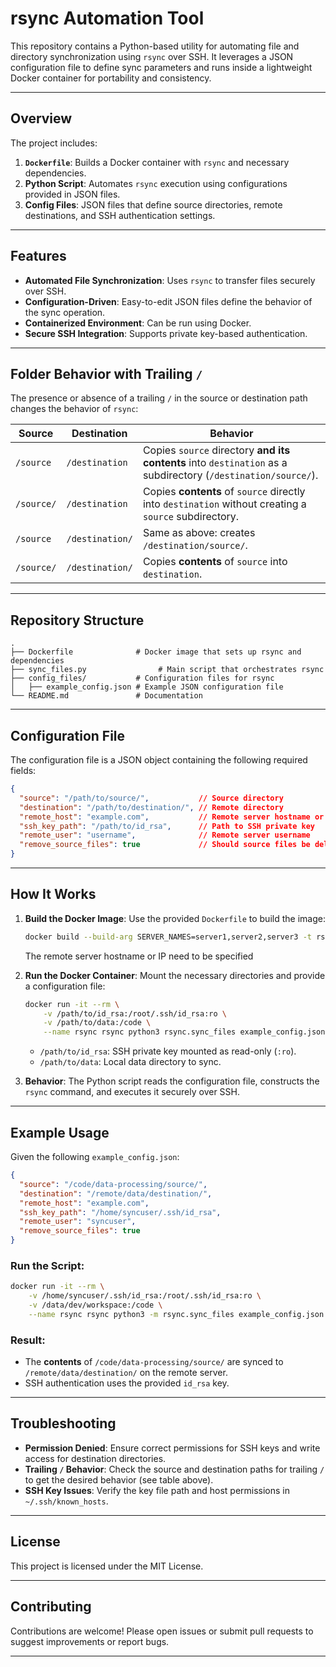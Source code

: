# **rsync Automation Tool**

This repository contains a Python-based utility for automating file and directory synchronization using `rsync` over SSH. It leverages a JSON configuration file to define sync parameters and runs inside a lightweight Docker container for portability and consistency.

---

## **Overview**

The project includes:
1. **`Dockerfile`**: Builds a Docker container with `rsync` and necessary dependencies.
2. **Python Script**: Automates `rsync` execution using configurations provided in JSON files.
3. **Config Files**: JSON files that define source directories, remote destinations, and SSH authentication settings.

---

## **Features**
- **Automated File Synchronization**: Uses `rsync` to transfer files securely over SSH.
- **Configuration-Driven**: Easy-to-edit JSON files define the behavior of the sync operation.
- **Containerized Environment**: Can be run using Docker.
- **Secure SSH Integration**: Supports private key-based authentication.

---

## **Folder Behavior with Trailing `/`**

The presence or absence of a trailing `/` in the source or destination path changes the behavior of `rsync`:

| Source        | Destination       | Behavior                                |
|---------------|-------------------|-----------------------------------------|
| `/source`     | `/destination`    | Copies `source` directory **and its contents** into `destination` as a subdirectory (`/destination/source/`). |
| `/source/`    | `/destination`    | Copies **contents** of `source` directly into `destination` without creating a `source` subdirectory. |
| `/source`     | `/destination/`   | Same as above: creates `/destination/source/`. |
| `/source/`    | `/destination/`   | Copies **contents** of `source` into `destination`. |

---

## **Repository Structure**

```plaintext
.
├── Dockerfile              # Docker image that sets up rsync and dependencies
├── sync_files.py                # Main script that orchestrates rsync
├── config_files/           # Configuration files for rsync
│   ├── example_config.json # Example JSON configuration file
└── README.md               # Documentation
```

---

## **Configuration File**

The configuration file is a JSON object containing the following required fields:

```json
{
  "source": "/path/to/source/",           // Source directory
  "destination": "/path/to/destination/", // Remote directory
  "remote_host": "example.com",           // Remote server hostname or IP
  "ssh_key_path": "/path/to/id_rsa",      // Path to SSH private key
  "remote_user": "username",              // Remote server username
  "remove_source_files": true             // Should source files be deleted after processing
}
```

---

## **How It Works**

1. **Build the Docker Image**:
   Use the provided `Dockerfile` to build the image:
   ```bash
   docker build --build-arg SERVER_NAMES=server1,server2,server3 -t rsync .
   ```
   The remote server hostname or IP need to be specified

2. **Run the Docker Container**:
   Mount the necessary directories and provide a configuration file:
   ```bash
   docker run -it --rm \
       -v /path/to/id_rsa:/root/.ssh/id_rsa:ro \
       -v /path/to/data:/code \
       --name rsync rsync python3 rsync.sync_files example_config.json
   ```

   - `/path/to/id_rsa`: SSH private key mounted as read-only (`:ro`).
   - `/path/to/data`: Local data directory to sync.

3. **Behavior**:
   The Python script reads the configuration file, constructs the `rsync` command, and executes it securely over SSH.

---

## **Example Usage**

Given the following `example_config.json`:
```json
{
  "source": "/code/data-processing/source/",
  "destination": "/remote/data/destination/",
  "remote_host": "example.com",
  "ssh_key_path": "/home/syncuser/.ssh/id_rsa",
  "remote_user": "syncuser",
  "remove_source_files": true
}
```

### Run the Script:
```bash
docker run -it --rm \
    -v /home/syncuser/.ssh/id_rsa:/root/.ssh/id_rsa:ro \
    -v /data/dev/workspace:/code \
    --name rsync rsync python3 -m rsync.sync_files example_config.json
```

### Result:
- The **contents** of `/code/data-processing/source/` are synced to `/remote/data/destination/` on the remote server.
- SSH authentication uses the provided `id_rsa` key.

---

## **Troubleshooting**

- **Permission Denied**: Ensure correct permissions for SSH keys and write access for destination directories.
- **Trailing `/` Behavior**: Check the source and destination paths for trailing `/` to get the desired behavior (see table above).
- **SSH Key Issues**: Verify the key file path and host permissions in `~/.ssh/known_hosts`.

---

## **License**

This project is licensed under the MIT License.

---

## **Contributing**

Contributions are welcome! Please open issues or submit pull requests to suggest improvements or report bugs.

---
